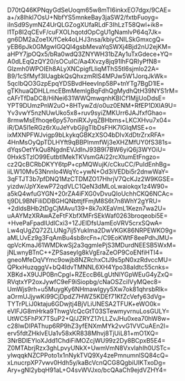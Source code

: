 D70tQ46KPNqyGdSeUoqm65w8mTI6inkxEO7dgx/9CAE=
a+/x8lhkl7OsU+NbfYS5mnkeBay3jaSW2/fxtbFuoyg=
iInSd9SymNZ4UrQLGZogXUfaRLdF3IhLzT58Qwl+ik8=
l1Tp8I2qCEvF/cuFXOLhqotdOpCgU1gNamIvP64q7Jk=
gn6DM2aZoe1X/fCek4oLHJ3nsa/kbiyCNlLSkGmxcgQ=
yEB6pJk0GMgwIGQQI4gsbMevaYqSWXj4Bjd2nU2ejKM=
aHPY7jpOQx5/bRa0wdQ3ZNYWH31bZAy1uTxGdece+YQ=
A0dLEqQzQY20/sOCuIC/Aa4Xvzy8jq91lhFQRIyPfN8=
Glzmh0WPOIEh8ALyXNCpigfLIiqMThS5tI6sjmlo22A=
B9/1cSfMyf3IUagbkQsQhxzmRlS4MPJw5W1JorqJkWk=
5qcIbQO3GzpEpqYDSBvdHeevInp58P+tnYTg7BgD1lE=
gTKhuaQDHLLmcEBmMemlgBqFdhQgMydhQtH39NYS1rM=
cAFrTfDaDC8/HiNei631WWQmwqnhKBICf1MjjUoDdsE=
YPT9DUmzPnW2uO+8HTywZd/o0uz0ENM+RfEP1DXlA9U=
Yv3vwY5nzNUwUko5x8+ruv9syiZMKUrr6JAJfxfGhao=
8rmwMsEfhoqe6py57oniRXJyqZBHbms+LKCXHvu7x04=
iR/DA5l1eRGz6rXuJeYvbGjlgTlbDsFHK7IGIqMSE+o=
ixMXNPFWJvigp9bLkykqGBKzXSO4bDIvXdDtrZrxRFA=
4HnMsOyQpTDLHYft9qBBPlmmfWj3eXHZMfUY0fS381s=
dYqsOetYkQu8NgdnEVJdInJ93B9I7BW6yiQ6j3WYOiU=
0HxkSTzlO99EutbtlMekTKVsmGAi22rcXtumEtFngzo=
cz2QcBCRbDKYY6tpP+cpMQWujK/cCkuCC/PuIdEnhBg=
iiLW10Mv53Nnnlo4WqYc+ywN+Od3iVEDbi5r2dnwWaY=
3qFTJT3b7pfDNQ1MzCTDMZO17HhrjV7QcKJz2W9KGSE=
yizdw/JpYXewP72qdVLC1QeN3dMLoLwaiokqx1z4W90=
a5kQ4wfuGYGN+20rZA4iFXG0vDvuQIoUchhCKQ6NCAc=
tj9DL9BNFiIiDDBGHQNbttjfFmjM8S6t7n8WhY2gYRU=
+2dldsBHb2tDgCjMAvu139+8k7oXEaVmL1Kezn7wa2U=
uAAYMzXRAwAZeFtFXbfXMFrSEkWaf0263broqeobi5E=
+HvePaFpadlUdlCxi3+1ZJElDfsUamEoVRV5crxSQwA=
Lw4qUgZQ72ZLUNg7ij5YukIma2DwVKGK86NRPEWKO9g=
aMLUvEz9g3FqAmBu4sb8rcFn+/C9EoKWtF8eePdhJMU=
qpVcKmaJ61WMDkwSj2a3qgmIePjS3MDurdNEESB5WxM=
jNLwnyBTnC++ZPSaseylg8kVgEraZeOP9CoENfiHTI4=
gneoMfeDqVYmc9owjb8NZRchxCtJ9s5pN0xzRdvccMU=
QPkxHuzqggV+bQ4IdvTMNNL6XH4Ypo38aIdtc55cnks=
XBKd+X9UJP0BnCpgl+RZEccB6LgUtNlYGpWEuG4yZxQ=
RVqtxYP2oxJywfC9eF9iSiopbg/cNaOSZciIVyMQec8=
UmWjs9rh+u5MuygKy6NHmawIgyy5Xw7ok81qhrsbRlk=
aOrmUJjywKi99CjDpdZ7HWZ5KDEf71KfZcVefy63dVg=
TYTrPLiJ0ktaju6GDwjtj4BjVLiUNESA2TFUK+eWO0k=
eVlFJG8mHrka9ThwgVcQcGtT03STewmyvrnuLosGULY=
UtWC5FhPX7TSuP2+Q/JZRYZ17rLLZvJHu0xea70hW8w=
c28lwDIPAThup6RP9hZ3yfENXmMYk2vvG1VVCuAEn2I=
erv5fdtZHklvEUa1v58xKR838Mhvj8TjUiL81+mO1XQ=
3NrBDlEYloXJdd1ChdiFiMOZcjWU99z2Dy8BCpxB5E4=
Z0MTAbrjRzx3ghLpvyUNkX+UwmVmN8VxvlahIh0USTc=
ylwqqkNZCPPoto1x1nNykTVQ9Xy4zePmnumnlSQ84cQ=
xLnucrpXP7vwv0Hdh5y/kaBcVcnQCG8QgbiUIKTxoDg=
Ary+gNl2ybqH91aL+O4svWVJxo/bcQAaCh9ejdVZHY4=
